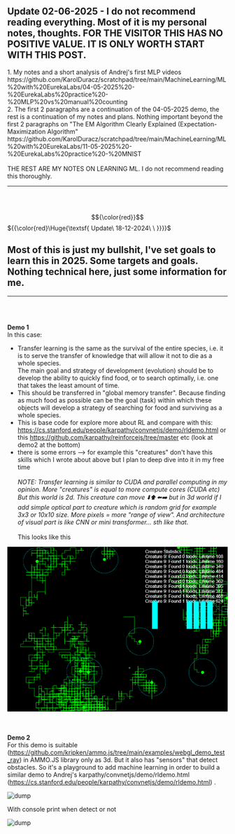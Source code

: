 <h2>Update 02-06-2025 - I do not recommend reading everything. Most of it is my personal notes, thoughts. FOR THE VISITOR THIS HAS NO POSITIVE VALUE. IT IS ONLY WORTH START WITH THIS POST.</h2>
1. My notes and a short analysis of Andrej's first MLP videos https://github.com/KarolDuracz/scratchpad/tree/main/MachineLearning/ML%20with%20EurekaLabs/04-05-2025%20-%20EurekaLabs%20practice%20-%20MLP%20vs%20manual%20counting <br />
2. The first 2 paragraphs are a continuation of the 04-05-2025 demo, the rest is a continuation of my notes and plans. Nothing important beyond the first 2 paragraphs on "The EM Algorithm Clearly Explained (Expectation-Maximization Algorithm" https://github.com/KarolDuracz/scratchpad/tree/main/MachineLearning/ML%20with%20EurekaLabs/11-05-2025%20-%20EurekaLabs%20practice%20-%20MNIST
<br /><br />
THE REST ARE MY NOTES ON LEARNING ML. I do not recommend reading this thoroughly.
<hr>
<br /><br />
  
  $${\color{red}}$$	
		${{\color{red}\Huge{\textsf{     Update\   18-12-2024\  \   }}}}\$ 
  
<h2>  Most of this is just my bullshit, I've set goals to learn this in 2025. Some targets and goals. Nothing technical here, just some information for me. </h2>

<hr>
<br /><br />


<b>Demo 1</b><br />
In this case: <br />
- Transfer learning is the same as the survival of the entire species, i.e. it is to serve the transfer of knowledge that will allow it not to die as a whole species. <br />
The main goal and strategy of development (evolution) should be to develop the ability to quickly find food, or to search optimally, i.e. one that takes the least amount of time. 
- This should be transferred in "global memory transfer". Because finding as much food as possible can be the goal (task) within which these objects will develop a strategy of searching 
for food and surviving as a whole species.<br />
- This is base code for explore more about RL and compare with this: https://cs.stanford.edu/people/karpathy/convnetjs/demo/rldemo.html
or this https://github.com/karpathy/reinforcejs/tree/master etc (look at demo2 at the bottom)
- there is some errors  --> for example this "creatures" don't have this skills  which I wrote about above but I plan to deep dive into it in my free time <br /><br />
<i>NOTE: Transfer learning is similar to CUDA and parallel computing in my opinion. More "creatures" is equal to  more compute cores (CUDA etc)
But this world is 2d. This creature can move  ⬇️⬆️⬅️➡️ but in 3d world if I add simple optical part to creature which is random grid for example 3x3 or 10x10 size.  More pixels = more "range of view". And architecture of visual part is like CNN or mini transformer... sth like that.</i><br /><br />
This looks like this <br />

![dump](https://raw.githubusercontent.com/KarolDuracz/scratchpad/main/MachineLearning/rl_demo1_screenshot.png)

<br /><br />
<b>Demo 2</b><br />
For this demo is suitable (https://github.com/kripken/ammo.js/tree/main/examples/webgl_demo_test_ray) in AMMO.JS library only as 3d. But it also has "sensors" that detect obstacles. So it's a playground to add machine learning in order to build a similar demo to Andrej's karpathy/convnetjs/demo/rldemo.html (https://cs.stanford.edu/people/karpathy/convnetjs/demo/rldemo.html) . 

![dump](https://github.com/KarolDuracz/scratchpad/blob/main/MachineLearning/output_creature_3d.gif?raw=true)

With console print when detect or not

![dump](https://github.com/KarolDuracz/scratchpad/blob/main/MachineLearning/output_creature_3d_video2.gif?raw=true)
